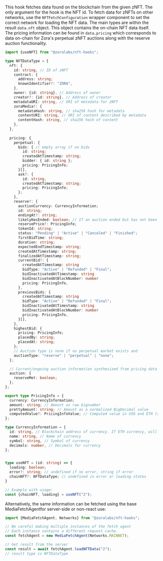 This hook fetches data found on the blockchain from the given zNFT. The only argument for the hook is the NFT id. To fetch data for zNFTs on other networks, use the `NFTFetchConfiguration` wrapper component to set the correct network for loading the NFT data.
The main types are within the result `data.nft` object. This object contains the on-chain NFT data itself. The pricing information can be found in `data.pricing` which corresponds to data on-chain for Zora's perpetual zNFT auctions along with the reserve auction functionality.

```ts
import {useNFT} from "@zoralabs/nft-hooks";

type NFTDataType = {
  nft: {
    id: string, // ID of zNFT
    contract: {
      address: string;
      knownIdentifier?: "ZORA",
    },
    owner: {id: string}, // Address of owner
    creator?: {id: string}, // Address of creator
    metadataURI: string, // URI of metadata for zNFT
    zoraMedia?: {
      metadataHash: string, // sha256 hash for metadata
      contentURI: string, // URI of content described by metadata
      contentHash: string, // sha256 hash of content
    },
  },
  
  pricing: {
    perpetual: {
      bids: { // empty array if no bids
        id: string;
        createdAtTimestamp: string;
        bidder: { id: string };
        pricing: PricingInfo;
      }[],
      ask?: {
        id: string,
        createdAtTimestamp: string;
        pricing: PricingInfo;
      };
    },
    reserve?: {
      auctionCurrency: CurrencyInformation;
      id: string;
      endingAt?: string;
      likelyHasEnded: boolean; // If an auction ended but has not been finalized this will be true.
      reservePrice?: PricingInfo;
      tokenId: string;
      status: "Pending" | "Active" | "Canceled" | "Finished";
      firstBidTime: string;
      duration: string;
      expectedEndTimestamp: string;
      createdAtTimestamp: string;
      finalizedAtTimestamp: string;
      currentBid?: {
        createdAtTimestamp: string
        bidType: "Active" | "Refunded" | "Final";
        bidInactivatedAtTimestamp: string
        bidInactivatedAtBlockNumber: number
        pricing: PricingInfo,
      },
      previousBids: {
        createdAtTimestamp: string
        bidType: "Active" | "Refunded" | "Final";
        bidInactivatedAtTimestamp: string
        bidInactivatedAtBlockNumber: number
        pricing: PricingInfo,
      }[],
    },
    highestBid: {
      pricing: PricingInfo;
      placedBy: string;
      placedAt: string;
    };
    // Auction type is none if no perpetual market exists and
    auctionType: "reserve" | "perpetual" | "none";
  };

  // Current/ongoing auction information synthesized from pricing data
  auction: {
    reserveMet: boolean; 
  };
};

export type PricingInfo = {
  currency: CurrencyInformation;
  amount: string; // Amount as raw bignumber
  prettyAmount: string; // Amount as a normalized BigDecimal value
  computedValue?: PricingInfoValue; // Computed value in USD and ETH (available from Uniswap API call)
};

type CurrencyInformation = {
  id: string, // Blockchain address of currency. If ETH currency, will be 0x0000000000000000000000000000000000000000
  name: string, // Name of currency
  symbol: string, // Symbol of currency
  decimals: number, // Decimals for currency
};


type useNFT = (id: string) => {
  loading: boolean;
  error?: string; // undefined if no error, string if error
  chainNFT?: NFTDataType; // undefined in error or loading states
}

// Example with usage:
const {chainNFT, loading} = useNFT("2");
```

Alternatively, the same information can be fetched using the base MediaFetchAgentfor server-side or non-react use:

```ts
import {MediaFetchAgent, Networks} from "@zoralabs/nft-hooks";

// Be careful making multiple instances of the fetch agent
// Each instance contains a different request cache.
const fetchAgent = new MediaFetchAgent(Networks.MAINNET);

// Get result from the server
const result = await fetchAgent.loadNFTData("2");
// result type is NFTDataType
```